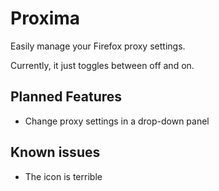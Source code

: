 # Proxima
Easily manage your Firefox proxy settings.

Currently, it just toggles between off and on.

## Planned Features
- Change proxy settings in a drop-down panel

## Known issues
- The icon is terrible
